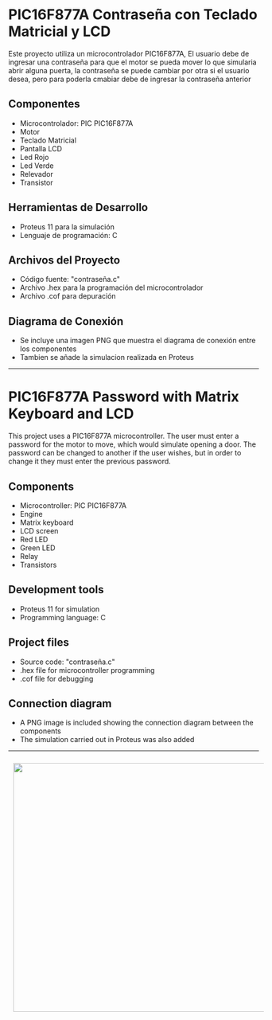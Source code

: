 # PIC16F877A Contraseña con Teclado Matricial y LCD

Este proyecto utiliza un microcontrolador PIC16F877A, El usuario debe de ingresar una contraseña para que el motor se pueda mover lo que simularia abrir alguna puerta, 
la contraseña se puede cambiar por otra si el usuario desea, pero para poderla cmabiar debe de ingresar la contraseña anterior 

## Componentes
- Microcontrolador: PIC PIC16F877A
- Motor
- Teclado Matricial
- Pantalla LCD
- Led Rojo
- Led Verde
- Relevador
- Transistor

## Herramientas de Desarrollo
- Proteus 11 para la simulación
- Lenguaje de programación: C

## Archivos del Proyecto
- Código fuente: "contraseña.c"
- Archivo .hex para la programación del microcontrolador
- Archivo .cof para depuración

## Diagrama de Conexión
- Se incluye una imagen PNG que muestra el diagrama de conexión entre los componentes
- Tambien se añade la simulacion realizada en Proteus

-------------------------------

# PIC16F877A Password with Matrix Keyboard and LCD

This project uses a PIC16F877A microcontroller. The user must enter a password for the motor to move, which would simulate opening a door.
The password can be changed to another if the user wishes, but in order to change it they must enter the previous password.

## Components
- Microcontroller: PIC PIC16F877A
- Engine
- Matrix keyboard
- LCD screen
- Red LED
- Green LED
- Relay
- Transistors

## Development tools
- Proteus 11 for simulation
- Programming language: C

## Project files
- Source code: "contraseña.c"
- .hex file for microcontroller programming
- .cof file for debugging

## Connection diagram
- A PNG image is included showing the connection diagram between the components
- The simulation carried out in Proteus was also added
  
-------------------------------

<p align="center" >
<img width="800px" height="500px" style="margin: 10px" src="./Diagrama contraseña.png"> 
</p>
